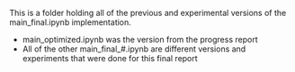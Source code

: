 This is a folder holding all of the previous and experimental versions of the main_final.ipynb implementation.
- main_optimized.ipynb was the version from the progress report
- All of the other main_final_#.ipynb are different versions and experiments that were done for this final report
